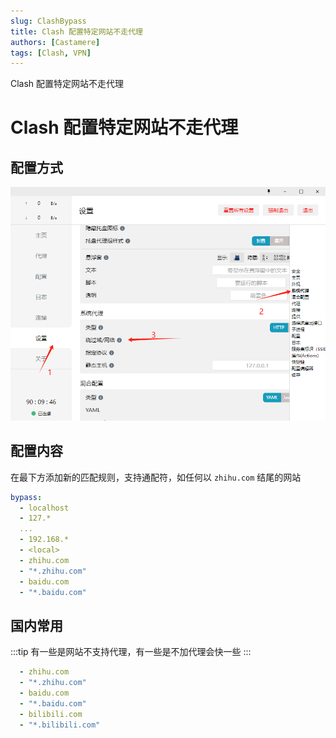 ```yaml
---
slug: ClashBypass
title: Clash 配置特定网站不走代理
authors: [Castamere]
tags: [Clash, VPN]
---
```


Clash 配置特定网站不走代理

<!--truncate-->

# Clash 配置特定网站不走代理

## 配置方式

![clash bypass](./image/clashbypass.png)

## 配置内容

在最下方添加新的匹配规则，支持通配符，如任何以 `zhihu.com` 结尾的网站

```yml
bypass:
  - localhost
  - 127.*
  ...
  - 192.168.*
  - <local>
  - zhihu.com
  - "*.zhihu.com"
  - baidu.com
  - "*.baidu.com"
```

## 国内常用

:::tip
有一些是网站不支持代理，有一些是不加代理会快一些
:::

```yml
  - zhihu.com
  - "*.zhihu.com"
  - baidu.com
  - "*.baidu.com"
  - bilibili.com
  - "*.bilibili.com"
```